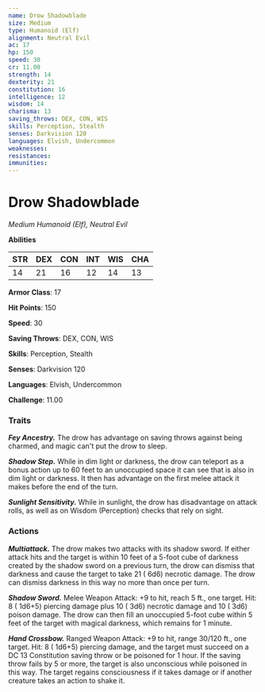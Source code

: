 ```yaml
---
name: Drow Shadowblade
size: Medium
type: Humanoid (Elf)
alignment: Neutral Evil
ac: 17
hp: 150
speed: 30
cr: 11.00
strength: 14
dexterity: 21
constitution: 16
intelligence: 12
wisdom: 14
charisma: 13
saving_throws: DEX, CON, WIS
skills: Perception, Stealth
senses: Darkvision 120
languages: Elvish, Undercommon
weaknesses:
resistances:
immunities:
---
```


# Drow Shadowblade

*Medium Humanoid (Elf), Neutral Evil*

**Abilities**

| STR | DEX | CON | INT | WIS | CHA |
| --- | --- | --- | --- | --- | --- |
| 14 | 21 | 16 | 12 | 14 | 13 |

**Armor Class**: 17

**Hit Points**: 150

**Speed**: 30

**Saving Throws**: DEX, CON, WIS

**Skills**: Perception, Stealth

**Senses**: Darkvision 120

**Languages**: Elvish, Undercommon

**Challenge**: 11.00


### Traits
***Fey Ancestry.*** The drow has advantage on saving throws against being charmed, and magic can't put the drow to sleep.

***Shadow Step.*** While in dim light or darkness, the drow can teleport as a bonus action up to 60 feet to an unoccupied space it can see that is also in dim light or darkness. It then has advantage on the first melee attack it makes before the end of the turn.

***Sunlight Sensitivity.*** While in sunlight, the drow has disadvantage on attack rolls, as well as on Wisdom (Perception) checks that rely on sight.


### Actions
***Multiattack.*** The drow makes two attacks with its shadow sword. If either attack hits and the target is within 10 feet of a 5-foot cube of darkness created by the shadow sword on a previous turn, the drow can dismiss that darkness and cause the target to take 21 ( 6d6) necrotic damage. The drow can dismiss darkness in this way no more than once per turn.

***Shadow Sword.*** Melee Weapon Attack:  +9 to hit, reach 5 ft., one target. Hit: 8 ( 1d6+5) piercing damage plus 10 ( 3d6) necrotic damage and 10 ( 3d6) poison damage. The drow can then fill an unoccupied 5-foot cube within 5 feet of the target with magical darkness, which remains for 1 minute.

***Hand Crossbow.*** Ranged Weapon Attack:  +9 to hit, range 30/120 ft., one target. Hit: 8 ( 1d6+5) piercing damage, and the target must succeed on a DC 13 Constitution saving throw or be poisoned for 1 hour. If the saving throw fails by 5 or more, the target is also unconscious while poisoned in this way. The target regains consciousness if it takes damage or if another creature takes an action to shake it.

